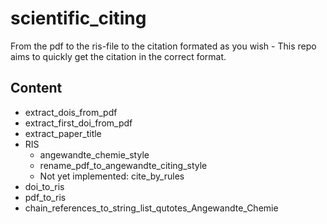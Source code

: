 # scientific_citing
From the pdf to the ris-file to the citation formated as you wish - This repo aims to quickly get the citation in the correct format.

## Content
- extract_dois_from_pdf
- extract_first_doi_from_pdf
- extract_paper_title
- RIS
  - angewandte_chemie_style
  - rename_pdf_to_angewandte_citing_style
  - Not yet implemented: cite_by_rules
- doi_to_ris
- pdf_to_ris
- chain_references_to_string_list_qutotes_Angewandte_Chemie

